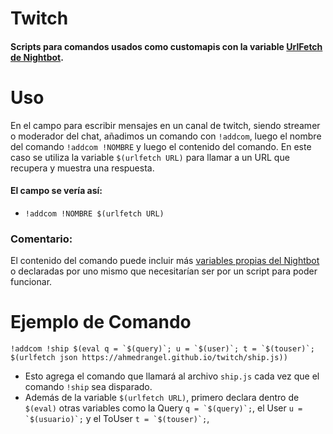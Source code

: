 # Twitch

#### Scripts para comandos usados como customapis con la variable [UrlFetch de Nightbot](https://docs.nightbot.tv/variables/urlfetch).

# Uso

En el campo para escribir mensajes en un canal de twitch, siendo streamer o moderador del chat, añadimos un comando con `!addcom`, luego el nombre del comando `!addcom !NOMBRE` y luego el contenido del comando. En este caso se utiliza la variable `$(urlfetch URL)` para llamar a un URL que recupera y muestra una respuesta.

#### El campo se vería así:

- `!addcom !NOMBRE $(urlfetch URL)`

### Comentario:

El contenido del comando puede incluir más [variables propias del Nightbot](https://docs.nightbot.tv/commands/variableslist) o declaradas por uno mismo que necesitarían ser por un script para poder funcionar.

# Ejemplo de Comando

```!addcom !ship $(eval q = `$(query)`; u = `$(user)`; t = `$(touser)`; $(urlfetch json https://ahmedrangel.github.io/twitch/ship.js))```

- Esto agrega el comando que llamará al archivo `ship.js` cada vez que el comando `!ship` sea disparado.
- Además de la variable `$(urlfetch URL)`, primero declara dentro de `$(eval)` otras variables como la Query ```q = `$(query)`;```, el User ```u = `$(usuario)`;``` y el ToUser ```t = `$(touser)`;```,